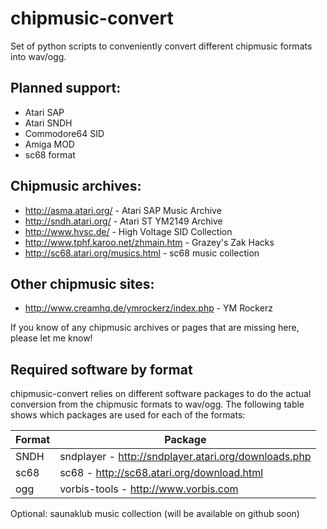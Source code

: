 # chipmusic-convert

Set of python scripts to conveniently convert different chipmusic
formats into wav/ogg.

## Planned support:
* Atari SAP
* Atari SNDH
* Commodore64 SID
* Amiga MOD
* sc68 format

## Chipmusic archives:
* http://asma.atari.org/ - Atari SAP Music Archive
* http://sndh.atari.org/ - Atari ST YM2149 Archive
* http://www.hvsc.de/ - High Voltage SID Collection
* http://www.tphf.karoo.net/zhmain.htm - Grazey's Zak Hacks
* http://sc68.atari.org/musics.html - sc68 music collection

## Other chipmusic sites:
* http://www.creamhq.de/ymrockerz/index.php - YM Rockerz

If you know of any chipmusic archives or pages that are missing here,
please let me know!

## Required software by format

chipmusic-convert relies on different software packages to do the
actual conversion from the chipmusic formats to wav/ogg. The following
table shows which packages are used for each of the formats:

Format        | Package
------------- | -------------
SNDH          | sndplayer - http://sndplayer.atari.org/downloads.php
sc68          | sc68 - http://sc68.atari.org/download.html
ogg           | vorbis-tools - http://www.vorbis.com

Optional: saunaklub music collection (will be available on github
soon)